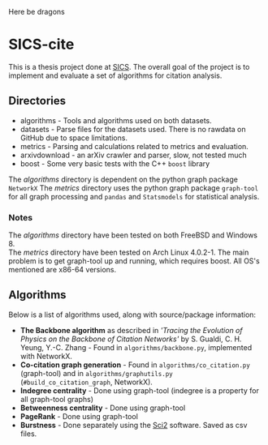 Here be dragons

# SICS-cite

This is a thesis project done at [SICS](https://www.sics.se/). The overall goal of the project is to implement and evaluate a set of algorithms for citation analysis.


## Directories

* algorithms - Tools and algorithms used on both datasets.
* datasets - Parse files for the datasets used. There is no rawdata on GitHub due to space limitations.
* metrics - Parsing and calculations related to metrics and evaluation.
* arxivdownload - an arXiv crawler and parser, slow, not tested much
* boost - Some very basic tests with the C++ `boost` library

The *algorithms* directory is dependent on the python graph package `NetworkX`
The *metrics* directory uses the python graph package `graph-tool` for all graph processing and `pandas` and `Statsmodels` for statistical analysis.

### Notes
The *algorithms* directory have been tested on both FreeBSD and Windows 8.	
The *metrics* directory have been tested on Arch Linux 4.0.2-1. The main problem is to get graph-tool up and running, which requires boost.
All OS's mentioned are x86-64 versions.

## Algorithms
Below is a list of algorithms used, along with source/package information:

* **The Backbone algorithm** as described in *'Tracing the Evolution of Physics on the Backbone of Citation Networks'*
by S. Gualdi, C. H. Yeung, Y.-C. Zhang - Found in `algorithms/backbone.py`, implemented with NetworkX.
* **Co-citation graph generation** - Found in `algorithms/co_citation.py` (graph-tool) and in `algorithms/graphutils.py` (`#build_co_citation_graph`, NetworkX).
* **Indegree centrality** - Done using graph-tool (indegree is a property for all graph-tool graphs)
* **Betweenness centrality** - Done using graph-tool
* **PageRank** - Done using graph-tool
* **Burstness** - Done separately using the [Sci2](https://sci2.cns.iu.edu/) software. Saved as csv files.